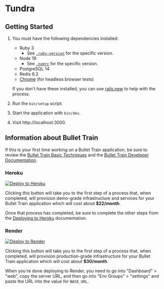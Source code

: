 # Tundra

## Getting Started

1. You must have the following dependencies installed:

     - Ruby 3
          - See [`.ruby-version`](.ruby-version) for the specific version.
     - Node 19
          - See [`.nvmrc`](.nvmrc) for the specific version.
     - PostgreSQL 14
     - Redis 6.2
     - [Chrome](https://www.google.com/search?q=chrome) (for headless browser tests)

    If you don't have these installed, you can use [rails.new](https://rails.new) to help with the process.

2. Run the `bin/setup` script.
3. Start the application with `bin/dev`.
4. Visit http://localhost:3000.

## Information about Bullet Train
If this is your first time working on a Bullet Train application, be sure to review the [Bullet Train Basic Techniques](https://bullettrain.co/docs/getting-started) and the [Bullet Train Developer Documentation](https://bullettrain.co/docs).


### Heroku

[![Deploy to Heroku](https://www.herokucdn.com/deploy/button.svg)](https://www.heroku.com/deploy?template=https://github.com/evanliewer/tundra)

Clicking this button will take you to the first step of a process that, when completed, will provision demo-grade infrastructure and services for your Bullet Train application which will cost about **$22/month**.

Once that process has completed, be sure to complete the other steps from the [Deploying to Heroku](https://bullettrain.co/docs/heroku) documentation.


### Render

[![Deploy to Render](https://render.com/images/deploy-to-render-button.svg)](https://render.com/deploy?repo=https://github.com/evanliewer/tundra)

Clicking this button will take you to the first step of a process that, when completed, will provision production-grade infrastructure for your Bullet Train application which will cost about **$30/month**.

When you're done deploying to Render, you need to go into "Dashboard" > "web", copy the server URL, and then go into "Env Groups" > "settings" and paste the URL into the value for `BASE_URL`.

